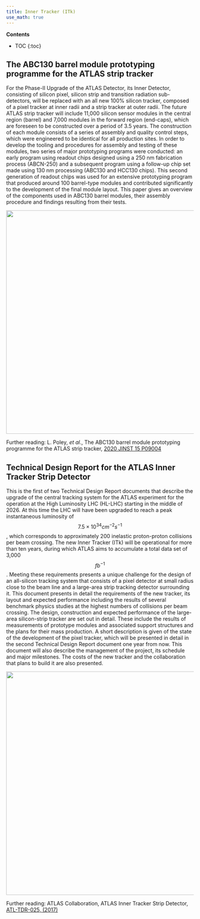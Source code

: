 ```yaml
---
title: Inner Tracker (ITk)  
use_math: true  
---
```


**Contents**
* TOC
{:toc}


##  The ABC130 barrel module prototyping programme for the ATLAS strip tracker

For the Phase-II Upgrade of the ATLAS Detector, its Inner Detector, consisting of silicon pixel, silicon strip and transition radiation sub-detectors, will be replaced with an all new 100% silicon tracker, composed of a pixel tracker at inner radii and a strip tracker at outer radii. The future ATLAS strip tracker will include 11,000 silicon sensor modules in the central region (barrel) and 7,000 modules in the forward region (end-caps), which are foreseen to be constructed over a period of 3.5 years. The construction of each module consists of a series of assembly and quality control steps, which were engineered to be identical for all production sites. In order to develop the tooling and procedures for assembly and testing of these modules, two series of major prototyping programs were conducted: an early program using readout chips designed using a 250 nm fabrication process (ABCN-250) and a subsequent program using a follow-up chip set made using 130 nm processing (ABC130 and HCC130 chips). This second generation of readout chips was used for an extensive prototyping program that produced around 100 barrel-type modules and contributed significantly to the development of the final module layout. This paper gives an overview of the components used in ABC130 barrel modules, their assembly procedure and findings resulting from their tests.

<a href="/research/atlas/itk_130_fig1.png">
<img src="/research/atlas/itk_130_fig1.png" width="600"/>
</a>

Further reading: L. Poley, _et al_., The ABC130 barrel module prototyping programme for the ATLAS strip tracker, [2020 JINST 15 P09004](https://doi.org/10.1088/1748-0221/15/09/P09004) 


##  Technical Design Report for the ATLAS Inner Tracker Strip Detector

This is the first of two Technical Design Report documents that describe the upgrade of the central tracking system for the ATLAS experiment for the operation at the High Luminosity LHC (HL-LHC) starting in the middle of 2026. At this time the LHC will have been upgraded to reach a peak instantaneous luminosity of $$7.5\times 10^{34} cm^{−2}s^{−1}$$, which corresponds to approximately 200 inelastic proton-proton collisions per beam crossing. The new Inner Tracker (ITk) will be operational for more than ten years, during which ATLAS aims to accumulate a total data set of 3,000 $$fb^{−1}$$. Meeting these requirements presents a unique challenge for the design of an all-silicon tracking system that consists of a pixel detector at small radius close to the beam line and a large-area strip tracking detector surrounding it. This document presents in detail the requirements of the new tracker, its layout and expected performance including the results of several benchmark physics studies at the highest numbers of collisions per beam crossing. The design, construction and expected performance of the large-area silicon-strip tracker are set out in detail. These include the results of measurements of prototype modules and associated support structures and the plans for their mass production. A short description is given of the state of the development of the pixel tracker, which will be presented in detail in the second Technical Design Report document one year from now. This document will also describe the management of the project, its schedule and major milestones. The costs of the new tracker and the collaboration that plans to build it are also presented.

<a href="/research/atlas/itk_sim_fig3.6.png">
<img src="/research/atlas/itk_sim_fig3.6.png" width="600"/>
</a>


Further reading: ATLAS Collaboration, ATLAS Inner Tracker Strip Detector, [ATL-TDR-025, (2017)](https://cds.cern.ch/record/2257755/)  

